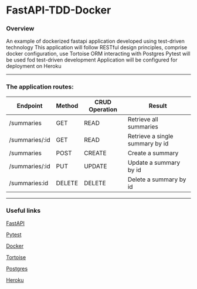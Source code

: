 # FastAPI-TDD-Docker

### Overview

An example of dockerized fastapi application developed using test-driven technology
This application will follow RESTful design principles, comprise docker configuration, use Tortoise ORM interacting with Postgres
Pytest will be used fod test-driven development
Application will be configured for deployment on Heroku

<hr>

### The application routes:

| Endpoint       | Method | CRUD Operation | Result                          |
| -------------- | ------ | -------------- | ------------------------------- |
| /summaries     | GET    | READ           | Retrieve all summaries          |
| /summaries/:id | GET    | READ           | Retrieve a single summary by id |
| /summaries     | POST   | CREATE         | Create a summary                |
| /summaries/:id | PUT    | UPDATE         | Update a summary by id          |
| /summaries:id  | DELETE | DELETE         | Delete a summary by id          |

<hr>

### Useful links

[FastAPI](https://fastapi.tiangolo.com)

[Pytest](https://docs.pytest.org/en/7.2.x)

[Docker](https://www.docker.com)

[Tortoise](https://tortoise.github.io)

[Postgres](https://www.postgresql.org)

[Heroku](https://devcenter.heroku.com)
